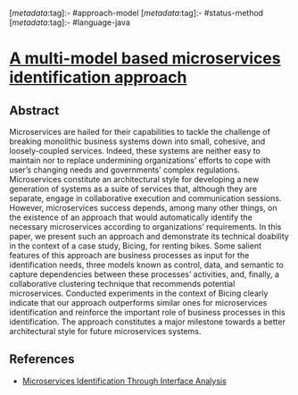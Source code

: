 <!-- deno-fmt-ignore-start -->

[_metadata_:tag]:- #approach-model
[_metadata_:tag]:- #status-method
[_metadata_:tag]:- #language-java

<!-- deno-fmt-ignore-end -->

# [A multi-model based microservices identification approach](https://doi.org/10.1016/j.sysarc.2021.102200)

## Abstract

Microservices are hailed for their capabilities to tackle the challenge of
breaking monolithic business systems down into small, cohesive, and
loosely-coupled services. Indeed, these systems are neither easy to maintain nor
to replace undermining organizations’ efforts to cope with user’s changing needs
and governments’ complex regulations. Microservices constitute an architectural
style for developing a new generation of systems as a suite of services that,
although they are separate, engage in collaborative execution and communication
sessions. However, microservices success depends, among many other things, on
the existence of an approach that would automatically identify the necessary
microservices according to organizations’ requirements. In this paper, we
present such an approach and demonstrate its technical doability in the context
of a case study, Bicing, for renting bikes. Some salient features of this
approach are business processes as input for the identification needs, three
models known as control, data, and semantic to capture dependencies between
these processes’ activities, and, finally, a collaborative clustering technique
that recommends potential microservices. Conducted experiments in the context of
Bicing clearly indicate that our approach outperforms similar ones for
microservices identification and reinforce the important role of business
processes in this identification. The approach constitutes a major milestone
towards a better architectural style for future microservices systems.

## References

- [Microservices Identification Through Interface Analysis](./microservices-identification-through-interface-analysis.md)

